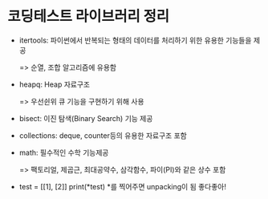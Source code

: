 # 코딩테스트 라이브러리 정리

* itertools: 파이썬에서 반복되는 형태의 데이터를 처리하기 위한 유용한 기능들을 제공

     => 순열, 조합 알고리즘에 유용함

* heapq: Heap 자료구조

    => 우선쉰위 큐 기능을 구현하기 위해 사용

* bisect: 이진 탐색(Binary Search) 기능 제공

* collections: deque, counter등의 유용한 자료구조 포함

* math: 필수적인 수학 기능제공

    => 팩토리얼, 제곱근, 최대공약수, 삼각함수, 파이(PI)와 같은 상수 포함

* test = [[1], [2]] print(*test) *를 찍어주면 unpacking이 됨 좋다좋아!